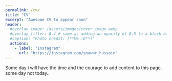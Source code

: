 ```yaml
---
permalink: /cv/
title: "CV"
excerpt: "Awesome CV to appear soon"
header:
  #overlay_image: /assets/images/cover_image.webp
  #overlay_filter: 0.4 # same as adding an opacity of 0.5 to a black background
  #caption: "Photo credit: [**Me :D**]"
  actions:
    - label: "Instagram"
      url: "https://instagram.com/snawar_hussain"
---
```


Some day i will have the time and the courage to add content to this page. some day not today..
